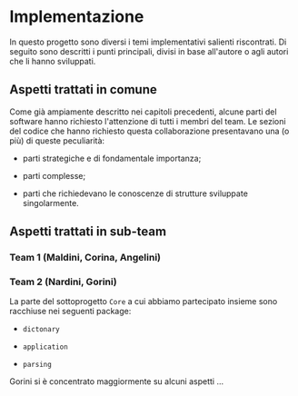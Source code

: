 # Implementazione

<!--
Implementazione
(per ogni studente,
una sotto-sezione descrittiva di cosa fatto/co-fatto e con chi,
descrizione di aspetti implementativi importanti
non già presenti nel design)
-->

In questo progetto sono diversi i temi implementativi salienti riscontrati. Di
seguito sono descritti i punti principali, divisi in base all'autore o agli
autori che li hanno sviluppati.

## Aspetti trattati in comune

Come già ampiamente descritto nei capitoli precedenti, alcune parti del software
hanno richiesto l'attenzione di tutti i membri del team. Le sezioni del codice
che hanno richiesto questa collaborazione presentavano una (o più) di queste
peculiarità:

- parti strategiche e di fondamentale importanza;

- parti complesse;

- parti che richiedevano le conoscenze di strutture sviluppate singolarmente.

## Aspetti trattati in sub-team

### Team 1 (Maldini, Corina, Angelini)

<!-- Anche specializzazioni e aspetti approfonditi più da un solo componente che da
un altro.-->

### Team 2 (Nardini, Gorini)

La parte del sottoprogetto `Core` a cui abbiamo partecipato insieme sono
racchiuse nei seguenti package:

- `dictonary`

- `application`

- `parsing`

Gorini si è concentrato maggiormente su alcuni aspetti ...

